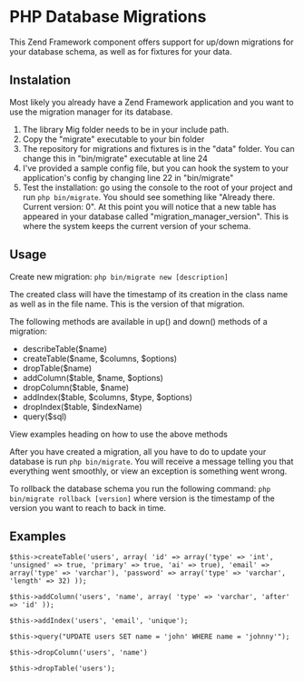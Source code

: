 PHP Database Migrations
=================

This Zend Framework component offers support for up/down migrations for your database schema, as well as for fixtures for your data.

Instalation
-----------

Most likely you already have a Zend Framework application and you want to use the migration manager for its database.

1. The library Mig folder needs to be in your include path.
2. Copy the "migrate" executable to your bin folder
3. The repository for migrations and fixtures is in the "data" folder. You can change this in "bin/migrate" executable at line 24
4. I've provided a sample config file, but you can hook the system to your application's config by changing line 22 in "bin/migrate"
5. Test the installation: go using the console to the root of your project and run `php bin/migrate`. You should see something like "Already there. Current version: 0". At this point you will notice that a new table has appeared in your database called "migration_manager_version". This is where the system keeps the current version of your schema.

Usage
-----

Create new migration: `php bin/migrate new [description]`

The created class will have the timestamp of its creation in the class name as well as in the file name. This is the version of that migration.

The following methods are available in up() and down() methods of a migration:

* describeTable($name)
* createTable($name, $columns, $options)
* dropTable($name)
* addColumn($table, $name, $options)
* dropColumn($table, $name)
* addIndex($table, $columns, $type, $options)
* dropIndex($table, $indexName)
* query($sql)

View examples heading on how to use the above methods

After you have created a migration, all you have to do to update your database is run `php bin/migrate`. You will receive a message telling you that everything went smoothly, or view an exception is something went wrong.

To rollback the database schema you run the following command: `php bin/migrate rollback [version]` where version is the timestamp of the version you want to reach to back in time.

Examples
--------

`$this->createTable('users', array(
    'id' => array('type' => 'int', 'unsigned' => true, 'primary' => true, 'ai' => true),
    'email' => array('type' => 'varchar'),
    'password' => array('type' => 'varchar', 'length' => 32)
));`

`$this->addColumn('users', 'name', array(
    'type' => 'varchar',
    'after' => 'id'
));`

`$this->addIndex('users', 'email', 'unique');`

`$this->query("UPDATE users SET name = 'john' WHERE name = 'johnny'");`

`$this->dropColumn('users', 'name')`

`$this->dropTable('users');`
